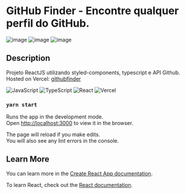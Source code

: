 # GitHub Finder - Encontre qualquer perfil do GitHub.

![image](https://user-images.githubusercontent.com/52255226/114286029-d0145300-9a31-11eb-80f1-754d703f4b9b.png)
![image](https://user-images.githubusercontent.com/52255226/114286052-f20dd580-9a31-11eb-952c-2cbffd3744f6.png)
![image](https://user-images.githubusercontent.com/52255226/114286059-00f48800-9a32-11eb-9042-d151f6859a0c.png)

## Description

Projeto ReactJS utilizando styled-components, typescript e API Github.
Hosted on Vercel: [githubfinder](https://githubfinder-rubensmk.vercel.app/)

<img alt="JavaScript" src="https://img.shields.io/badge/javascript%20-%23323330.svg?&style=for-the-badge&logo=javascript&logoColor=%23F7DF1E"/> <img alt="TypeScript" src="https://img.shields.io/badge/typescript%20-%23007ACC.svg?&style=for-the-badge&logo=typescript&logoColor=white"/> <img alt="React" src="https://img.shields.io/badge/react%20-%2320232a.svg?&style=for-the-badge&logo=react&logoColor=%2361DAFB"/> <img alt="Vercel" src="https://img.shields.io/badge/vercel%20-%23000000.svg?&style=for-the-badge&logo=vercel&logoColor=white"/>

### `yarn start`

Runs the app in the development mode.\
Open [http://localhost:3000](http://localhost:3000) to view it in the browser.

The page will reload if you make edits.\
You will also see any lint errors in the console.


## Learn More

You can learn more in the [Create React App documentation](https://facebook.github.io/create-react-app/docs/getting-started).

To learn React, check out the [React documentation](https://reactjs.org/).

